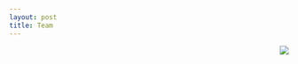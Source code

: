 ```yaml
---
layout: post
title: Team 
---
```


<img src="{{site.baseurl}}public/team_screenshot_cleaned.png " style="float:right; align: baseline" onmouseover="function() { this.src=''} "> 
